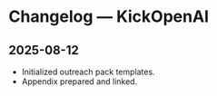 # Changelog — KickOpenAI
## 2025-08-12
- Initialized outreach pack templates.
- Appendix prepared and linked.


